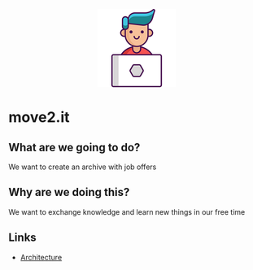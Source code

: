 <p align="center">
  <img src="./assets/icon.png">
</p>

# move2.it

## What are we going to do?

We want to create an archive with job offers

## Why are we doing this?

We want to exchange knowledge and learn new things in our free time

## Links

* [Architecture](Architecture.md)